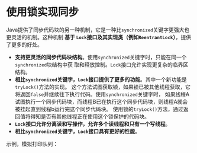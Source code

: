 使用锁实现同步
=====================================================
Java提供了同步代码块的另一种机制，它是一种比`synchronized`关键字更强大也更灵活的机制。这种机制 **基于
`Lock`接口及其实现类（例如`ReentrantLock`）**，提供了更多的好处。
+ **支持更灵活的同步代码块结构**。使用`synchronized`关键字时，只能在同一个`synchronized`块结构中获
取和释放控制。`Lock`接口允许实现更复杂的临界区结构。
+ **相比`synchronized`关键字，`Lock`接口提供了更多的功能**。其中一个新功能是`tryLock()`方法的实现。
这个方法试图获取锁，如果锁已被其他线程获取，它将返回`false`并继续往下执行代码。使用`synchronized`关键字时，
如果线程A试图执行一个同步代码块，而线程B已在执行这个同步代码块，则线程A就会被挂起直到线程b运行完这个同步代码块。
使用锁的`tryLock()`方法，通过返回值将得知是否有其他线程正在使用这个锁保护的代码块。
+ **`Lock`接口允许分离读和写操作，允许多个读线程和只有一个写线程**。
+ **相比`synchronized`关键字，`Lock`接口具有更好的性能**。

示例，模拟打印队列：
```java 

```
